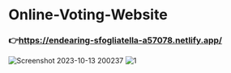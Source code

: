 # Online-Voting-Website
### 👉https://endearing-sfogliatella-a57078.netlify.app/
![Screenshot 2023-10-13 200237](https://github.com/Arijeet0523/Online-Voting-Website/assets/113160103/04ead159-11be-4dee-8d65-5d4e995bc466)
![1](https://github.com/Arijeet0523/Online-Voting-Website/assets/113160103/8456e5a6-1c2b-407a-96ec-1f92bfa5804f)
